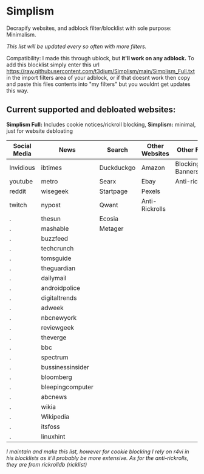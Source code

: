 # Simplism
Decrapify websites, and adblock filter/blocklist with sole purpose: Minimalism.

_This list will be updated every so often with more filters._

Compatibility: I made this through ublock, but **it'll work on any adblock.** To add this blocklist simply enter this url https://raw.githubusercontent.com/t3dium/Simplism/main/Simplism_Full.txt in the import filters area of your adblock, or if that doesnt work then copy and paste this files contents into "my filters" but you wouldnt get updates this way.

## Current supported and debloated websites:
**Simplism Full:** Includes cookie notices/rickroll blocking, **Simplism:** minimal, just for website debloating

Social Media  | News         | Search      | Other Websites  | Other Features
------------- | -------------|-------------|-----------------|----------------
Invidious     |ibtimes       |Duckduckgo   | Amazon          | Blocking Cookie Banners/Notices
youtube       |metro         |Searx        | Ebay            | Anti-rickrolls
reddit        |wisegeek      |Startpage    | Pexels
twitch        |nypost        |Qwant        | Anti-Rickrolls
.             |thesun        |Ecosia       
.             |mashable      |Metager
 .            |buzzfeed
  .           |techcrunch
  .           |tomsguide
 .            |theguardian
   .          |dailymail
.             |androidpolice                 
   .          |digitaltrends            
.             |adweek             
.             |nbcnewyork
.             |reviewgeek           
.             |theverge             
.             |bbc           
.             |spectrum              
.             |bussinessinsider        
.             |bloomberg              
.             |bleepingcomputer
.             |abcnews
.             |wikia
.             |Wikipedia
.             |itsfoss
.             |linuxhint



_I maintain and make this list, however for cookie blocking I rely on r4vi in his blocklists as it'll probably be more extensive. As for the anti-rickrolls, they are from rickrolldb (ricklist)_
